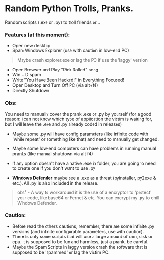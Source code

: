 # Random Python Trolls, Pranks.

Random scripts (.exe or .py) to troll friends or...

### Features (at this moment):
- Open new desktop
- Spam Windows Explorer (use with caution in low-end PC)
> Maybe crash explorer.exe or lag the PC if use the 'laggy' version
- Open Browser and Play "Rick Rolled" song
- Win + D spam
- Write "You Have Been Hacked!" in Everything Focused!
- Open Desktop and Turn Off PC (via alt+f4)
- Directly Shutdown

### Obs:

You need to manually cover the prank .exe or .py by yourself (for a good reason: I can not know which type of application the victim is waiting for, but I will leave the .exe and .py already coded in releases)
- Maybe some .py will have config parameters (like infinite code with 'while repeat' or something like that) and need to manually get changed.
- Maybe some low-end computers can have problems in running manual pranks (like manual shutdown via alt f4)
- If any option doesn't have a native .exe in folder, you are going to need to create one if you don't want to use .py

- **Windows Defender** maybe see a .exe as a threat (pyinstaller, py2exe & etc.). All .py is also included in the release.
> obs² - A way to workaround it is the use of a encryptor to 'protect' your code, like base64 or Fernet & etc. You can encrypt my .py to chill Windows Defender.

### Caution:
- Before read the others cautions, remember, there are some infinite .py versions (and infinite configurable parameters, use with caution).
- There is only some scripts that will use a large amount of ram, disk or cpu. It is supposed to be fun and harmless, just a prank, be careful.
- Maybe the Spam Scripts in laggy version crash the software that is supposed to be 'spammed' or lag the victim PC.

